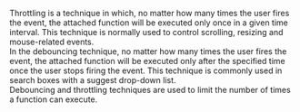 Throttling is a technique in which, no matter how many times the user fires the event, the attached function will be executed only once in a given time interval. This technique is normally used to control scrolling, resizing and mouse-related events.\
In the debouncing technique, no matter how many times the user fires the event, the attached function will be executed only after the specified time once the user stops firing the event. This technique is commonly used in search boxes with a suggest drop-down list.\
Debouncing and throttling techniques are used to limit the number of times a function can execute.
